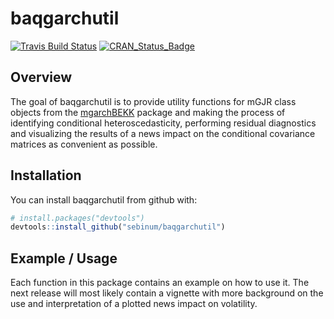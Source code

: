 
<!-- README.md is generated from README.Rmd. Please edit that file -->
baqgarchutil
============

[![Travis Build Status](https://api.travis-ci.org/sebinum/baqgarchutil.svg?branch=master)](https://travis-ci.org/sebinum/baqgarchutil) [![CRAN\_Status\_Badge](http://www.r-pkg.org/badges/version/baqgarchutil)](https://cran.r-project.org/package=baqgarchutil)

Overview
--------

The goal of baqgarchutil is to provide utility functions for mGJR class objects from the [mgarchBEKK](https://CRAN.R-project.org/package=mgarchBEKK) package and making the process of identifying conditional heteroscedasticity, performing residual diagnostics and visualizing the results of a news impact on the conditional covariance matrices as convenient as possible.

Installation
------------

You can install baqgarchutil from github with:

``` r
# install.packages("devtools")
devtools::install_github("sebinum/baqgarchutil")
```

Example / Usage
---------------

Each function in this package contains an example on how to use it. The next release will most likely contain a vignette with more background on the use and interpretation of a plotted news impact on volatility.
